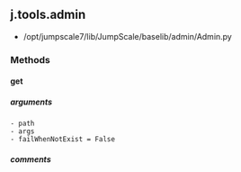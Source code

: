 ## j.tools.admin

- /opt/jumpscale7/lib/JumpScale/baselib/admin/Admin.py

### Methods

#### get 
##### arguments

    - path
    - args
    - failWhenNotExist = False

##### comments

